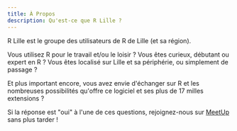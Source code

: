 ```yaml
---
title: À Propos
description: Qu'est-ce que R Lille ?
---
```


R Lille est le groupe des utilisateurs de R de Lille (et sa région).

Vous utilisez R pour le travail et/ou le loisir ?
Vous êtes curieux, débutant ou expert en R ?
Vous êtes localisé sur Lille et sa périphérie, ou simplement de passage ?

Et plus important encore, vous avez envie d'échanger sur R et les nombreuses possibilités qu'offre ce logiciel et ses plus de 17 milles extensions ?

Si la réponse est "oui" à l'une de ces questions, rejoignez-nous sur [MeetUp](https://www.meetup.com/fr-FR/R-Lille/) sans plus tarder !
